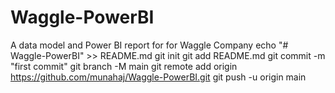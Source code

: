 # Waggle-PowerBI
A data model and Power BI report for for Waggle Company 
echo "# Waggle-PowerBI" >> README.md
git init
git add README.md
git commit -m "first commit"
git branch -M main
git remote add origin https://github.com/munahaj/Waggle-PowerBI.git
git push -u origin main

